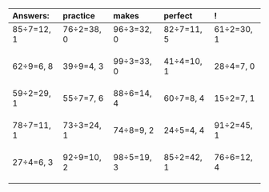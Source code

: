 | Answers: | practice | makes | perfect | ! |
| :--- | :--- | :--- | :--- | :--- |
| 85÷7=12, 1 | 76÷2=38, 0 | 96÷3=32, 0 | 82÷7=11, 5 | 61÷2=30, 1 | 
|   |   |   |   |   | 
|   |   |   |   |   | 
|   |   |   |   |   | 
| 62÷9=6, 8 | 39÷9=4, 3 | 99÷3=33, 0 | 41÷4=10, 1 | 28÷4=7, 0 | 
|   |   |   |   |   | 
|   |   |   |   |   | 
|   |   |   |   |   | 
| 59÷2=29, 1 | 55÷7=7, 6 | 88÷6=14, 4 | 60÷7=8, 4 | 15÷2=7, 1 | 
|   |   |   |   |   | 
|   |   |   |   |   | 
|   |   |   |   |   | 
| 78÷7=11, 1 | 73÷3=24, 1 | 74÷8=9, 2 | 24÷5=4, 4 | 91÷2=45, 1 | 
|   |   |   |   |   | 
|   |   |   |   |   | 
|   |   |   |   |   | 
| 27÷4=6, 3 | 92÷9=10, 2 | 98÷5=19, 3 | 85÷2=42, 1 | 76÷6=12, 4 | 
|   |   |   |   |   | 
|   |   |   |   |   | 
|   |   |   |   |   | 
